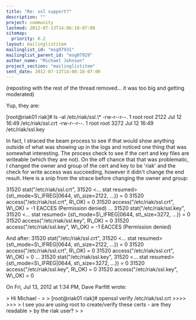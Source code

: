 ```yaml
---
title: "Re: ssl support?"
description: ""
project: community
lastmod: 2012-07-13T14:06:18-07:00
sitemap:
  priority: 0.2
layout: mailinglistitem
mailinglist_id: "msg07931"
mailinglist_parent_id: "msg07929"
author_name: "Michael Johnson"
project_section: "mailinglistitem"
sent_date: 2012-07-13T14:06:18-07:00
---
```



(reposting with the rest of the thread removed... it was too big and
getting moderated)

Yup, they are:

[root@riak01 riak]# ls -al /etc/riak/ssl.\\*
-rw-r--r--. 1 root root 2122 Jul 12 16:49 /etc/riak/ssl.crt
-rw-r--r--. 1 root root 3272 Jul 12 16:49 /etc/riak/ssl.key

In fact, I straced the beam process to see if that would show anything
outside of what was showing up in the logs and noticed one thing that was
somewhat interesting. The process check to see if the cert and key files
are writeable (which they are not). On the off chance that that was
problematic, I changed the owner and group of the cert and key to be 'riak'
and the check for write access was succeeding, however it didn't change the
end result. Here is a snip from the strace before changing the owner and
group:

31520 stat("/etc/riak/ssl.crt", 
31520 &lt;... stat resumed&gt; {st\\_mode=S\\_IFREG|0644, st\\_size=2122, ...}) = 0
31520 access("/etc/riak/ssl.crt", R\\_OK) = 0
31520 access("/etc/riak/ssl.crt", W\\_OK) = -1 EACCES (Permission denied)
...
31520 stat("/etc/riak/ssl.key", 
31520 &lt;... stat resumed&gt; {st\\_mode=S\\_IFREG|0644, st\\_size=3272, ...}) = 0
31520 access("/etc/riak/ssl.key", R\\_OK) = 0
31520 access("/etc/riak/ssl.key", W\\_OK) = -1 EACCES (Permission denied)

And after:
31520 stat("/etc/riak/ssl.crt", 
31520 &lt;... stat resumed&gt; {st\\_mode=S\\_IFREG|0644, st\\_size=2122, ...}) = 0
31520 access("/etc/riak/ssl.crt", R\\_OK) = 0
31520 access("/etc/riak/ssl.crt", W\\_OK) = 0
...
31520 stat("/etc/riak/ssl.key", 
31520 &lt;... stat resumed&gt; {st\\_mode=S\\_IFREG|0644, st\\_size=3272, ...}) = 0
31520 access("/etc/riak/ssl.key", R\\_OK) = 0
31520 access("/etc/riak/ssl.key", W\\_OK) = 0

On Fri, Jul 13, 2012 at 1:34 PM, Dave Parfitt  wrote:

&gt; Hi Michael -
&gt;
&gt; [root@riak01 riak]# openssl verify /etc/riak/ssl.crt
&gt;&gt;&gt;&gt;
&gt;&gt;&gt;
&gt; I see you are using root to create/verify these certs - are they readable
&gt; by the riak user?
&gt;
&gt;
